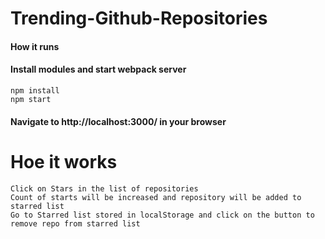 # Trending-Github-Repositories

#### How it runs

#### Install modules and start webpack server

```
npm install
npm start
```

#### Navigate to http://localhost:3000/ in your browser

# Hoe it works

```
Click on Stars in the list of repositories
Count of starts will be increased and repository will be added to starred list
Go to Starred list stored in localStorage and click on the button to remove repo from starred list

```
